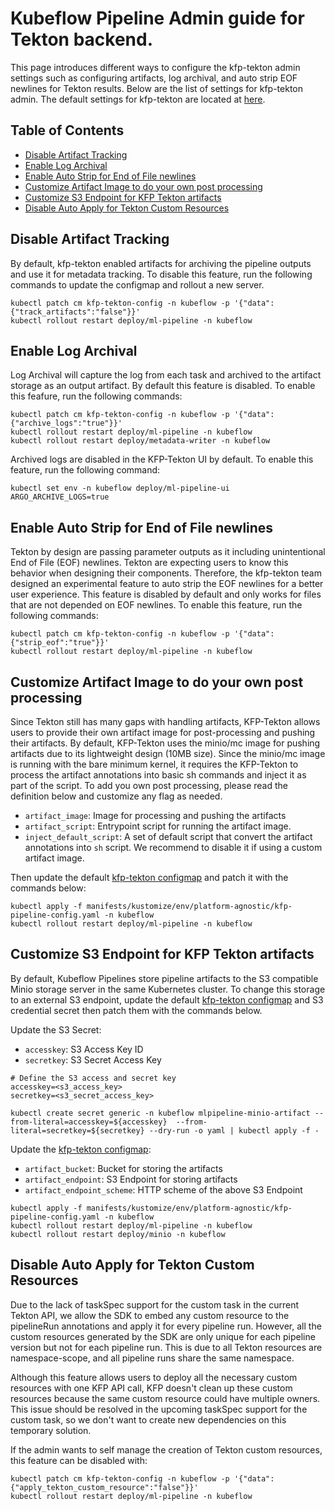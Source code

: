 # Kubeflow Pipeline Admin guide for Tekton backend.

This page introduces different ways to configure the kfp-tekton admin settings such as configuring artifacts, log archival, and auto strip EOF newlines for Tekton results. Below are the list of settings for kfp-tekton admin. The default settings for kfp-tekton are located at [here](/manifests/kustomize/env/platform-agnostic/kfp-pipeline-config.yaml).

## Table of Contents

- [Disable Artifact Tracking](#disable-artifact-tracking)
- [Enable Log Archival](#enable-log-archival)
- [Enable Auto Strip for End of File newlines](#enable-auto-strip-for-end-of-file-newlines)
- [Customize Artifact Image to do your own post processing](#customize-artifact-image-to-do-your-own-post-processing)
- [Customize S3 Endpoint for KFP Tekton artifacts](#customize-s3-endpoint-for-kfp-tekton-artifacts)
- [Disable Auto Apply for Tekton Custom Resources](#disable-auto-apply-for-tekton-custom-resources)


## Disable Artifact Tracking

By default, kfp-tekton enabled artifacts for archiving the pipeline outputs and use it for metadata tracking. To disable this feature, run the following commands to update the configmap and rollout a new server.

```shell
kubectl patch cm kfp-tekton-config -n kubeflow -p '{"data":{"track_artifacts":"false"}}'
kubectl rollout restart deploy/ml-pipeline -n kubeflow
```

## Enable Log Archival

Log Archival will capture the log from each task and archived to the artifact storage as an output artifact. By default this feature is disabled. To enable this feafure, run the following commands:

```shell
kubectl patch cm kfp-tekton-config -n kubeflow -p '{"data":{"archive_logs":"true"}}'
kubectl rollout restart deploy/ml-pipeline -n kubeflow
kubectl rollout restart deploy/metadata-writer -n kubeflow
```

Archived logs are disabled in the KFP-Tekton UI by default. To enable this feature, run the following command:

```shell
kubectl set env -n kubeflow deploy/ml-pipeline-ui ARGO_ARCHIVE_LOGS=true
```

## Enable Auto Strip for End of File newlines

Tekton by design are passing parameter outputs as it including unintentional End of File (EOF) newlines. Tekton are expecting users to know this behavior when designing their components. Therefore, the kfp-tekton team designed an experimental feature to auto strip the EOF newlines for a better user experience. This feature is disabled by default and only works for files that are not depended on EOF newlines. To enable this feature, run the following commands:
```shell
kubectl patch cm kfp-tekton-config -n kubeflow -p '{"data":{"strip_eof":"true"}}'
kubectl rollout restart deploy/ml-pipeline -n kubeflow
```

## Customize Artifact Image to do your own post processing

Since Tekton still has many gaps with handling artifacts, KFP-Tekton allows users to provide their own artifact image for post-processing and pushing their artifacts. By default, KFP-Tekton uses the minio/mc image for pushing artifacts due to its lightweight design (10MB size). Since the minio/mc image is running with the bare minimum kernel, it requires the KFP-Tekton to process the artifact annotations into basic sh commands and inject it as part of the script. To add you own post processing, please read the definition below and customize any flag as needed.

- `artifact_image`: Image for processing and pushing the artifacts
- `artifact_script`: Entrypoint script for running the artifact image.
- `inject_default_script`: A set of default script that convert the artifact annotations into `sh` script. We recommend to disable it if using a custom artifact image.

Then update the default [kfp-tekton configmap](/manifests/kustomize/env/platform-agnostic/kfp-pipeline-config.yaml) and patch it with the commands below:
```shell
kubectl apply -f manifests/kustomize/env/platform-agnostic/kfp-pipeline-config.yaml -n kubeflow
kubectl rollout restart deploy/ml-pipeline -n kubeflow
```

## Customize S3 Endpoint for KFP Tekton artifacts

By default, Kubeflow Pipelines store pipeline artifacts to the S3 compatible Minio storage server in the same Kubernetes cluster. To change this storage to an external S3 endpoint, update the default [kfp-tekton configmap](/manifests/kustomize/env/platform-agnostic/kfp-pipeline-config.yaml) and S3 credential secret then patch them with the commands below.

Update the S3 Secret:
- `accesskey`: S3 Access Key ID
- `secretkey`: S3 Secret Access Key
```shell
# Define the S3 access and secret key
accesskey=<s3_access_key>
secretkey=<s3_secret_access_key>

kubectl create secret generic -n kubeflow mlpipeline-minio-artifact --from-literal=accesskey=${accesskey}  --from-literal=secretkey=${secretkey} --dry-run -o yaml | kubectl apply -f -
```

Update the [kfp-tekton configmap](/manifests/kustomize/env/platform-agnostic/kfp-pipeline-config.yaml):
- `artifact_bucket`: Bucket for storing the artifacts
- `artifact_endpoint`: S3 Endpoint for storing artifacts
- `artifact_endpoint_scheme`: HTTP scheme of the above S3 Endpoint
```shell
kubectl apply -f manifests/kustomize/env/platform-agnostic/kfp-pipeline-config.yaml -n kubeflow
kubectl rollout restart deploy/ml-pipeline -n kubeflow
kubectl rollout restart deploy/minio -n kubeflow
```

## Disable Auto Apply for Tekton Custom Resources

Due to the lack of taskSpec support for the custom task in the current Tekton API, we allow the SDK to embed any custom resource to the pipelineRun annotations and apply it for every pipeline run. However, all the custom resources generated by the SDK are only unique for each pipeline version but not for each pipeline run. This is due to all Tekton resources are namespace-scope, and all pipeline runs share the same namespace.

Although this feature allows users to deploy all the necessary custom resources with one KFP API call, KFP doesn't clean up these custom resources because the same custom resource could have multiple owners. This issue should be resolved in the upcoming taskSpec support for the custom task, so we don't want to create new dependencies on this temporary solution.

If the admin wants to self manage the creation of Tekton custom resources, this feature can be disabled with:
```shell
kubectl patch cm kfp-tekton-config -n kubeflow -p '{"data":{"apply_tekton_custom_resource":"false"}}'
kubectl rollout restart deploy/ml-pipeline -n kubeflow
```
